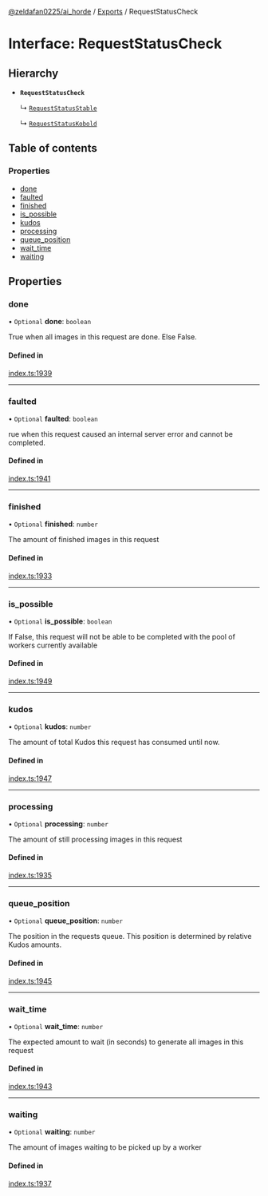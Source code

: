 [@zeldafan0225/ai_horde](../README.md) / [Exports](../modules.md) / RequestStatusCheck

# Interface: RequestStatusCheck

## Hierarchy

- **`RequestStatusCheck`**

  ↳ [`RequestStatusStable`](RequestStatusStable.md)

  ↳ [`RequestStatusKobold`](RequestStatusKobold.md)

## Table of contents

### Properties

- [done](RequestStatusCheck.md#done)
- [faulted](RequestStatusCheck.md#faulted)
- [finished](RequestStatusCheck.md#finished)
- [is\_possible](RequestStatusCheck.md#is_possible)
- [kudos](RequestStatusCheck.md#kudos)
- [processing](RequestStatusCheck.md#processing)
- [queue\_position](RequestStatusCheck.md#queue_position)
- [wait\_time](RequestStatusCheck.md#wait_time)
- [waiting](RequestStatusCheck.md#waiting)

## Properties

### done

• `Optional` **done**: `boolean`

True when all images in this request are done. Else False.

#### Defined in

[index.ts:1939](https://github.com/ZeldaFan0225/ai_horde/blob/9b3ae88/index.ts#L1939)

___

### faulted

• `Optional` **faulted**: `boolean`

rue when this request caused an internal server error and cannot be completed.

#### Defined in

[index.ts:1941](https://github.com/ZeldaFan0225/ai_horde/blob/9b3ae88/index.ts#L1941)

___

### finished

• `Optional` **finished**: `number`

The amount of finished images in this request

#### Defined in

[index.ts:1933](https://github.com/ZeldaFan0225/ai_horde/blob/9b3ae88/index.ts#L1933)

___

### is\_possible

• `Optional` **is\_possible**: `boolean`

If False, this request will not be able to be completed with the pool of workers currently available

#### Defined in

[index.ts:1949](https://github.com/ZeldaFan0225/ai_horde/blob/9b3ae88/index.ts#L1949)

___

### kudos

• `Optional` **kudos**: `number`

The amount of total Kudos this request has consumed until now.

#### Defined in

[index.ts:1947](https://github.com/ZeldaFan0225/ai_horde/blob/9b3ae88/index.ts#L1947)

___

### processing

• `Optional` **processing**: `number`

The amount of still processing images in this request

#### Defined in

[index.ts:1935](https://github.com/ZeldaFan0225/ai_horde/blob/9b3ae88/index.ts#L1935)

___

### queue\_position

• `Optional` **queue\_position**: `number`

The position in the requests queue. This position is determined by relative Kudos amounts.

#### Defined in

[index.ts:1945](https://github.com/ZeldaFan0225/ai_horde/blob/9b3ae88/index.ts#L1945)

___

### wait\_time

• `Optional` **wait\_time**: `number`

The expected amount to wait (in seconds) to generate all images in this request

#### Defined in

[index.ts:1943](https://github.com/ZeldaFan0225/ai_horde/blob/9b3ae88/index.ts#L1943)

___

### waiting

• `Optional` **waiting**: `number`

The amount of images waiting to be picked up by a worker

#### Defined in

[index.ts:1937](https://github.com/ZeldaFan0225/ai_horde/blob/9b3ae88/index.ts#L1937)
